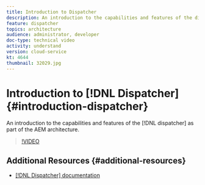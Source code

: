 ```yaml
---
title: Introduction to Dispatcher
description: An introduction to the capabilities and features of the dispatcher as part of the AEM architecture.
feature: dispatcher
topics: architecture
audience: administrator, developer
doc-type: technical video
activity: understand
version: cloud-service
kt: 4644
thumbnail: 32029.jpg
---
```


# Introduction to [!DNL Dispatcher] {#introduction-dispatcher}

An introduction to the capabilities and features of the [!DNL dispatcher] as part of the AEM architecture.

>[!VIDEO](https://video.tv.adobe.com/v/32029/?quality=12&learn=on)

## Additional Resources {#additional-resources}

* [[!DNL Dispatcher] documentation](https://docs.adobe.com/content/help/en/experience-manager-dispatcher/using/dispatcher.html)